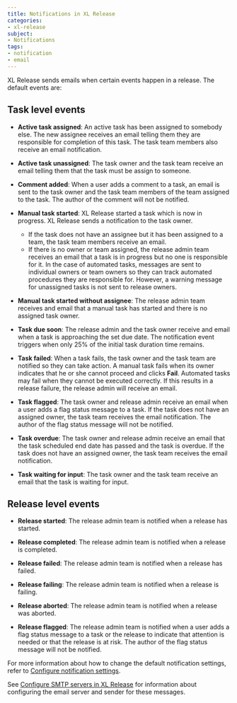 ```yaml
---
title: Notifications in XL Release
categories:
- xl-release
subject:
- Notifications
tags:
- notification
- email
---
```


XL Release sends emails when certain events happen in a release. The default events are:

## Task level events

* **Active task assigned**: An active task has been assigned to somebody else. The new assignee receives an email telling them they are responsible for completion of this task. The task team members also receive an email notification.

* **Active task unassigned**: The task owner and the task team receive an email telling them that the task must be assign to someone.

* **Comment added**: When a user adds a comment to a task, an email is sent to the task owner and the task team members of the team assigned to the task. The author of the comment will not be notified.

* **Manual task started**: XL Release started a task which is now in progress. XL Release sends a notification to the task owner.
	* If the task does not have an assignee but it has been assigned to a team, the task team members receive an email.
	* If there is no owner or team assigned, the release admin team receives an email that a task is in progress but no one is responsible for it. In the case of automated tasks, messages are sent to individual owners or team owners so they can track automated procedures they are responsible for. However, a warning message for unassigned tasks is not sent to release owners.

* **Manual task started without assignee**: The release admin team receives and email that a manual task has started and there is no assigned task owner.

* **Task due soon**: The release admin and the task owner receive and email when a task is approaching the set due date. The notification event triggers when only 25% of the initial task duration time remains.

* **Task failed**: When a task fails, the task owner and the task team are notified so they can take action. A manual task fails when its owner indicates that he or she cannot proceed and clicks **Fail**. Automated tasks may fail when they cannot be executed correctly. If this results in a release failure, the release admin will receive an email.

* **Task flagged**: The task owner and release admin receive an email when a user adds a flag status message to a task. If the task does not have an assigned owner, the task team receives the email notification. The author of the flag status message will not be notified.

* **Task overdue**: The task owner and release admin receive an email that the task scheduled end date has passed and the task is overdue. If the task does not have an assigned owner, the task team receives the email notification.

* **Task waiting for input**: The task owner and the task team receive an email that the task is waiting for input.

## Release level events

* **Release started**: The release admin team is notified when a release has started.

* **Release completed**: The release admin team is notified when a release is completed.

* **Release failed**: The release admin team is notified when a release has failed.

* **Release failing**: The release admin team is notified when a release is failing.

* **Release aborted**: The release admin team is notified when a release was aborted.

* **Release flagged**: The release admin team is notified when a user adds a flag status message to a task or the release to indicate that attention is needed or that the release is at risk. The author of the flag status message will not be notified.

For more information about how to change the default notification settings, refer to [Configure notification settings](/xl-release/how-to/configure-notification-settings.html).

See [Configure SMTP servers in XL Release](/xl-release/how-to/configure-smtp-server.html) for information about configuring the email server and sender for these messages.
